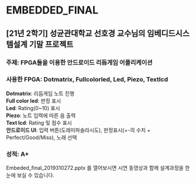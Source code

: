 # EMBEDDED_FINAL

## [21년 2학기] 성균관대학교 선호경 교수님의 임베디드시스템설계 기말 프로젝트
### 주제: FPGA들을 이용한 안드로이드 리듬게임 어플리케이션
### 사용한 FPGA: Dotmatrix, Fullcolorled, Led, Piezo, Textlcd  
__Dotmatrix__: 리듬게임 노트 진행  
__Full color led__: 판정 표시  
__Led__: Rating(0~10) 표시  
__Piezo__: 노트 입력에 따른 음 출력  
__Text lcd__: Rating 및 점수 표시  
__안드로이드 UI__: 입력 버튼(도레미파솔라시도), 판정표시(+-의 수치 + Perfect/Good/Miss), 노래 선택  
### 성적: A+
Embeded_final_2019310272.pptx 를 열어보시면 시연 동영상과 함께 설계과정을 한 눈에 보실 수 있습니다.
